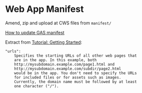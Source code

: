 # Web App Manifest

Amend, zip and upload at CWS files from `manifest/`

[How to update GAS manifest](https://developers.google.com/apps-script/guides/domain-wide-web-app)

Extract from 
[Tutorial: Getting Started](https://developer.chrome.com/webstore/get_started_simple):
```text
"urls":
    Specifies the starting URLs of all other web pages that 
    are in the app. In this example, both
    http://mysubdomain.example.com/page1.html and
    http://mysubdomain.example.com/subdir/page2.html 
    would be in the app. You don't need to specify the URLs
    for included files or for assets such as images. 
    Currently, the domain name must be followed by at least 
    one character ("/"). 
```
